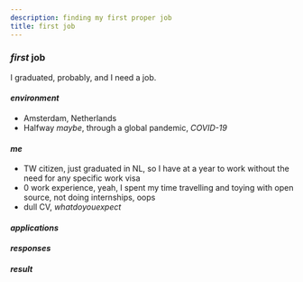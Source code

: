 ```yaml
---
description: finding my first proper job
title: first job
---
```


### _first_ job

I graduated, probably, and I need a job.

#### _environment_

- Amsterdam, Netherlands
- Halfway _maybe_, through a global pandemic, _COVID-19_

#### _me_

- TW citizen, just graduated in NL, so I have at a year to work
  without the need for any specific work visa
- 0 work experience, yeah, I spent my time travelling
  and toying with open source, not doing internships, oops
- dull CV, _whatdoyouexpect_

#### _applications_

#### _responses_

#### _result_
